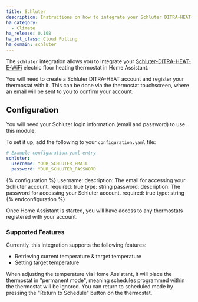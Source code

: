 ```yaml
---
title: Schluter
description: Instructions on how to integrate your Schluter DITRA-HEAT-E-WiFi thermostat into Home Assistant.
ha_category:
  - Climate
ha_release: 0.108
ha_iot_class: Cloud Polling
ha_domain: schluter
---
```


The `schluter` integration allows you to integrate your [Schluter-DITRA-HEAT-E-WiFi](https://www.schluter.com/schluter-us/en_US/ditra-heat-wifi) electric floor heating thermostat in Home Assistant.

<div class='note'>
You will need to create a Schluter DITRA-HEAT account and register your thermostat with it. This can be done via the thermostat touchscreen, where an email will be sent to you to confirm your account.
</div>

## Configuration

You will need your Schluter login information (email and password) to use this module.

To set it up, add the following to your `configuration.yaml` file:

```yaml
# Example configuration.yaml entry
schluter:
  username: YOUR_SCHLUTER_EMAIL
  password: YOUR_SCHLUTER_PASSWORD
```

{% configuration %}
username:
  description: The email for accessing your Schluter account.
  required: true
  type: string
password:
  description: The password for accessing your Schluter account.
  required: true
  type: string
{% endconfiguration %}

Once Home Assistant is started, you will have access to any thermostats registered with your account.

### Supported Features

Currently, this integration supports the following features:

- Retrieving current temperature & target temperature
- Setting target temperature

When adjusting the temperature via Home Assistant, it will place the thermostat in "permanent mode", meaning schedules programmed within the thermostat will be ignored. You can return to scheduled mode by pressing the "Return to Schedule" button on the thermostat.
